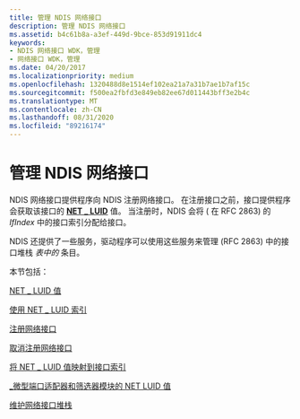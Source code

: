 ```yaml
---
title: 管理 NDIS 网络接口
description: 管理 NDIS 网络接口
ms.assetid: b4c61b8a-a3ef-449d-9bce-853d91911dc4
keywords:
- NDIS 网络接口 WDK，管理
- 网络接口 WDK，管理
ms.date: 04/20/2017
ms.localizationpriority: medium
ms.openlocfilehash: 1320488d8e1514ef102ea21a7a31b7ae1b7af15c
ms.sourcegitcommit: f500ea2fbfd3e849eb82ee67d011443bff3e2b4c
ms.translationtype: MT
ms.contentlocale: zh-CN
ms.lasthandoff: 08/31/2020
ms.locfileid: "89216174"
---
```

# <a name="managing-ndis-network-interfaces"></a>管理 NDIS 网络接口





NDIS 网络接口提供程序向 NDIS 注册网络接口。 在注册接口之前，接口提供程序会获取该接口的 [**NET \_ LUID**](/windows/desktop/api/ifdef/ns-ifdef-net_luid_lh) 值。 当注册时，NDIS 会将 ( 在 RFC 2863) 的 *IfIndex* 中的接口索引分配给接口。

NDIS 还提供了一些服务，驱动程序可以使用这些服务来管理 (RFC 2863) 中的接口堆栈 *表中的* 条目。

本节包括：

[NET \_ LUID 值](net-luid-value.md)

[使用 NET \_ LUID 索引](using-a-net-luid-index.md)

[注册网络接口](registering-a-network-interface.md)

[取消注册网络接口](deregistering-a-network-interface.md)

[将 NET \_ LUID 值映射到接口索引](mapping-a-net-luid-value-to-an-interface-index.md)

[\_微型端口适配器和筛选器模块的 NET LUID 值](net-luid-values-for-miniport-adapters-and-filter-modules.md)

[维护网络接口堆栈](maintaining-a-network-interface-stack.md)

 

